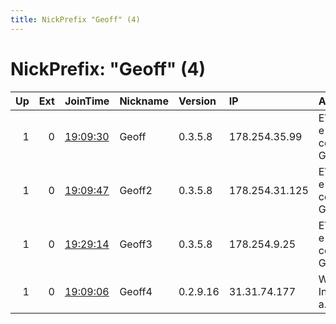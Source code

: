 ```yaml
---
title: NickPrefix "Geoff" (4)
---
```


# NickPrefix: "Geoff" (4)

|   Up |   Ext | JoinTime                                                                                            | Nickname   | Version   | IP             | AS                     | CC   |   ORp |   Dirp | OS    | Contact                   |   eFamMembers |
|-----:|------:|:----------------------------------------------------------------------------------------------------|:-----------|:----------|:---------------|:-----------------------|:-----|------:|-------:|:------|:--------------------------|--------------:|
|    1 |     0 | [19:09:30](https://metrics.torproject.org/rs.html#details/AE08D159352237844C60E0153AC8578320922FB8) | Geoff      | 0.3.5.8   | 178.254.35.99  | EVANZO e-commerce GmbH | de   |   443 |     80 | Linux | tor at cybercyber dot wtf |             4 |
|    1 |     0 | [19:09:47](https://metrics.torproject.org/rs.html#details/E767C3B8295AD79B02E80A21345C9F2B3C2AD7DB) | Geoff2     | 0.3.5.8   | 178.254.31.125 | EVANZO e-commerce GmbH | de   |   443 |     80 | Linux | tor at cybercyber dot wtf |             4 |
|    1 |     0 | [19:29:14](https://metrics.torproject.org/rs.html#details/B081CA58EB9BBBEBDBF7E04B630F625D2002F401) | Geoff3     | 0.3.5.8   | 178.254.9.25   | EVANZO e-commerce GmbH | de   |   443 |     80 | Linux | tor at cybercyber dot wtf |             4 |
|    1 |     0 | [19:09:06](https://metrics.torproject.org/rs.html#details/F1DAFFE96C61BBD34CB078E98BA50BF35C41AF08) | Geoff4     | 0.2.9.16  | 31.31.74.177   | WEDOS Internet, a.s.   | cz   |   443 |     80 | Linux | tor at cybercyber dot wtf |             4 |
